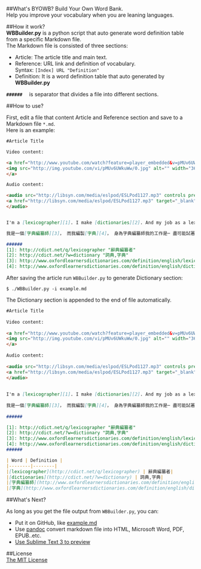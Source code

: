 ##What's BYOWB? 
Build Your Own Word Bank.  
Help you improve your vocabulary when you are leaning languages.  

##How it work?  
**WBBuilder.py** is a python script that auto generate word definition table from a specific Markdown file.  
The Markdown file is consisted of three sections:  

- Article: The article title and main text.  
- Reference: URL link and definition of vocabulary.   
    Syntax: `[Index] URL "Definition"`  
- Definition: It is a word definition table that auto generated by **WBBuilder.py**  

**`######  `** is separator that divides a file into different sections.  

##How to use?  

First, edit a file that content Article and Reference section and save to a Markdown file `*.md`.  
Here is an example:  

```markdown  
#Article Title  

Video content:  

<a href="http://www.youtube.com/watch?feature=player_embedded&v=pMUv6UWkuWw " target="_blank">
<img src="http://img.youtube.com/vi/pMUv6UWkuWw/0.jpg" alt="" width="360" border="10" />
</a>  

Audio content:  

<audio src="http://libsyn.com/media/eslpod/ESLPod1127.mp3" controls preload>
<a href="http://libsyn.com/media/eslpod/ESLPod1127.mp3" target="_blank">Click to Listen</a>
</audio>    


I'm a [lexicographer][1]. I make [dictionaries][2]. And my job as a lexicographer is to try to put all the words possible into the dictionary. My job not to decide what a word is; that is your job.  

我是一個[字典編纂師][3]， 而我編製[字典][4]， 身為字典編纂師我的工作是─ 盡可能試著把所有可行的 字彙收進字典裡， 我的工作不是決定什麼才是一個字， 那是你的工作.  

######  
[1]: http://cdict.net/q/lexicographer "辭典編纂者"  
[2]: http://cdict.net/?w=dictionary "詞典,字典"  
[3]: http://www.oxfordlearnersdictionaries.com/definition/english/lexicographer "/ˌleksɪˈkɒɡrəfə(r)/ n. a person who writes and edits dictionaries"  
[4]: http://www.oxfordlearnersdictionaries.com/definition/english/dictionary "a book that explains the words that are used in a particular subject"  

```

After saving the article run `WBBuilder.py` to generate Dictionary section:   

    $ ./WBBuilder.py -i example.md  

The Dictionary section is appended to the end of file automatically.  

```markdown  
#Article Title    
  
Video content:    
  
<a href="http://www.youtube.com/watch?feature=player_embedded&v=pMUv6UWkuWw " target="_blank">  
<img src="http://img.youtube.com/vi/pMUv6UWkuWw/0.jpg" alt="" width="360" border="10" />  
</a>    
  
Audio content:    
  
<audio src="http://libsyn.com/media/eslpod/ESLPod1127.mp3" controls preload>  
<a href="http://libsyn.com/media/eslpod/ESLPod1127.mp3" target="_blank">Click to Listen</a>  
</audio>      
  
  
I'm a [lexicographer][1]. I make [dictionaries][2]. And my job as a lexicographer is to try to put all the words possible into the dictionary. My job not to decide what a word is; that is your job.    
  
我是一個[字典編纂師][3]， 而我編製[字典][4]， 身為字典編纂師我的工作是─ 盡可能試著把所有可行的 字彙收進字典裡， 我的工作不是決定什麼才是一個字， 那是你的工作.    
  
######  

[1]: http://cdict.net/q/lexicographer "辭典編纂者"    
[2]: http://cdict.net/?w=dictionary "詞典,字典"    
[3]: http://www.oxfordlearnersdictionaries.com/definition/english/lexicographer "/ˌleksɪˈkɒɡrəfə(r)/ n. a person who writes and edits dictionaries"    
[4]: http://www.oxfordlearnersdictionaries.com/definition/english/dictionary "a book that explains the words that are used in a particular subject"    
######  

| Word | Definition |  
|--------|--------|  
|[lexicographer](http://cdict.net/q/lexicographer) | 辭典編纂者|  
|[dictionaries](http://cdict.net/?w=dictionary) | 詞典,字典|  
|[字典編纂師](http://www.oxfordlearnersdictionaries.com/definition/english/lexicographer) | /ˌleksɪˈkɒɡrəfə(r)/ n. a person who writes and edits dictionaries|  
|[字典](http://www.oxfordlearnersdictionaries.com/definition/english/dictionary) | a book that explains the words that are used in a particular subject|  
```

##What's Next?  

As long as you get the file output from `WBBuilder.py`, you can:

- Put it on GitHub, like [example.md](https://github.com/oopsmonk/BYOWB/blob/master/example.md)  
- Use [pandoc](http://pandoc.org/getting-started.html) convert markdown file into HTML, Microsoft Word, PDF, EPUB..etc. 
- [Use Sublime Text 3 to preview](http://oopsmonk.github.io/blog/2015/08/12/markdown-preview-use-sublime-text-3/)  

##License  
[The MIT License](https://github.com/oopsmonk/BYOWB/blob/master/LICENSE)  
